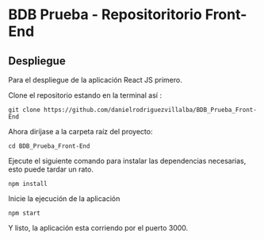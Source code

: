 # BDB Prueba - Repositoritorio Front-End

## Despliegue

Para el despliegue de la aplicación React JS primero.

Clone el repositorio estando en la terminal así  :

```git clone https://github.com/danielrodriguezvillalba/BDB_Prueba_Front-End```

Ahora diríjase a la carpeta raíz del proyecto:

```cd BDB_Prueba_Front-End``` 

Ejecute el siguiente comando para instalar las dependencias necesarias, esto puede tardar un rato.

```npm install``` 

Inicie la ejecución de la aplicación 

```npm start```

Y listo, la aplicación esta corriendo por el puerto 3000.
